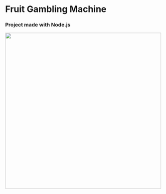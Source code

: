 # Fruit Gambling Machine 
### Project made with Node.js
<img src="https://i.imgur.com/EVkeaUt.png" width="500" height="500"  align="center">

